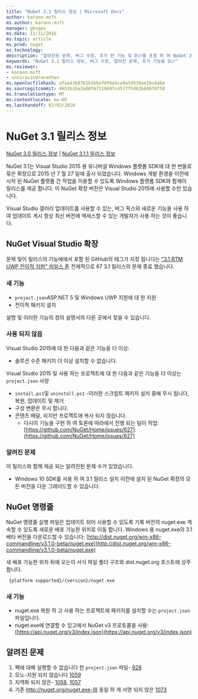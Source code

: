 ```yaml
---
title: "NuGet 3.1 릴리스 정보 | Microsoft Docs"
author: karann-msft
ms.author: karann-msft
manager: ghogen
ms.date: 11/11/2016
ms.topic: article
ms.prod: nuget
ms.technology: 
description: "알려진된 문제, 버그 수정, 추가 된 기능 및 Dcr를 포함 하 여 NuGet 3.1에 대 한 릴리스 정보입니다."
keywords: "NuGet 3.1 릴리스 정보, 버그 수정, 알려진 문제, 추가 기능을 Dcr"
ms.reviewer:
- karann-msft
- unniravindranathan
ms.openlocfilehash: a7aa43b8701b3bbef8f6ebce9a5d636ee1bc6abe
ms.sourcegitcommit: 4651b16a3a08f6711669fc4577f5d63b600f8f58
ms.translationtype: MT
ms.contentlocale: ko-KR
ms.lasthandoff: 02/02/2018
---
```

# <a name="nuget-31-release-notes"></a>NuGet 3.1 릴리스 정보

[NuGet 3.0 릴리스 정보](../release-notes/nuget-3.0.0.md) | [NuGet 3.1.1 릴리스 정보](../release-notes/nuget-3.1.1.md)

NuGet 3.1는 Visual Studio 2015 용 유니버설 Windows 플랫폼 SDK에 대 한 번들로 묶은 확장으로 2015 년 7 월 27 일에 출시 되었습니다. Windows 개발 환경을 이전에 시작 된 NuGet 플랫폼 간 작업을 이용할 수 있도록 Windows 플랫폼 SDK와 함께이 릴리스를 제공 합니다. 이 NuGet 확장 버전은 Visual Studio 2015에 사용할 수만 있습니다.

Visual Studio 갤러리 업데이트를 사용할 수 있는, 버그 픽스와 새로운 기능을 사용 하 여 업데이트 게시 항상 최신 버전에 액세스할 수 있는 개발자가 사용 하는 것이 좋습니다.

## <a name="nuget-visual-studio-extension"></a>NuGet Visual Studio 확장

문제 및이 릴리스의 기능에에서 포함 된 GitHub의 태그가 지정 됩니다는 ["3.1 RTM UWP 전이적 지원" 마일스 톤](https://github.com/NuGet/Home/issues?utf8=%E2%9C%93&q=is%3Aclosed+milestone%3A%223.1+RTM+UWP+transitive+support%22+) 전체적으로 67 3.1 릴리스의 문제 종료 했습니다.

### <a name="new-features"></a>새 기능

* `project.json`ASP.NET 5 및 Windows UWP 지원에 대 한 지원
* 전이적 패키지 설치

설명 및 이러한 기능의 정의 설명서의 다른 곳에서 찾을 수 있습니다.

### <a name="deprecated"></a>사용 되지 않음

Visual Studio 2015에 대 한 다음과 같은 기능을 더 이상:

* 솔루션 수준 패키지 더 이상 설치할 수 없습니다.

Visual Studio 2015 및 사용 하는 프로젝트에 대 한 다음과 같은 기능을 더 이상는 `project.json` 사양

* `install.ps1`및 `uninstall.ps1` -이러한 스크립트 패키지 설치 중에 무시 됩니다, 복원, 업데이트 및 제거
* 구성 변환은 무시 합니다.
* 콘텐츠 배달, 되지만 프로젝트에 복사 되지 않습니다.
    * 다시이 기능을 구현 하 여 토론에 따라에서 진행 되는 팀이 작업: [https://github.com/NuGet/Home/issues/627](https://github.com/NuGet/Home/issues/627)


### <a name="known-issues"></a>알려진 문제

이 릴리스와 함께 제공 되는 알려진된 문제 수가 있었습니다.

* Windows 10 SDK를 사용 하 여 3.1 릴리스 설치 이전에 설치 된 NuGet 확장의 모든 버전을 다운 그레이드할 수 있습니다.

## <a name="nuget-command-line"></a>NuGet 명령줄

NuGet 명령줄 실행 파일은 업데이트 되어 사용할 수 있도록 기록 버전의 nuget.exe 계속할 수 있도록 새로운 배포 가능한 위치로 이동 합니다.  Windows 용 nuget.exe의 3.1 베타 버전을 다운로드할 수 있습니다: [http://dist.nuget.org/win-x86-commandline/v3.1.0-beta/nuget.exe](http://dist.nuget.org/win-x86-commandline/v3.1.0-beta/nuget.exe)

새 배포 가능한 위치 뒤에 오는이 서식 파일 폴더 구조와 dist.nuget.org 호스트에 상주 합니다.

     {platform supported}/{version}/nuget.exe

### <a name="new-features"></a>새 기능

* nuget.exe 복원 하 고 사용 하는 프로젝트에 패키지를 설치할 수는 `project.json` 파일입니다.
* nuget.exe에 연결할 수 있고에서 NuGet v3 프로토콜을 사용: [https://api.nuget.org/v3/index.json](https://api.nuget.org/v3/index.json)

## <a name="known-issues"></a>알려진 문제 ##

1.    팩에 대해 실행할 수 없습니다 한 `project.json` 파일- [928](https://github.com/NuGet/Home/issues/928)
2.    모노-지원 되지 않습니다 [1059](https://github.com/NuGet/Home/issues/1059)
3.    지역화 되지 않은- [1058](https://github.com/NuGet/Home/issues/1058), [1057](https://github.com/NuGet/Home/issues/1057)
4.    기존 http://nuget.org/nuget.exe-와 동일 하 게 서명 되지 않은 [1073](https://github.com/NuGet/Home/issues/1073)
